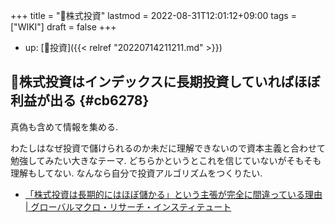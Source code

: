 +++
title = "📝株式投資"
lastmod = 2022-08-31T12:01:12+09:00
tags = ["WIKI"]
draft = false
+++

-   up: [📝投資]({{< relref "20220714211211.md" >}})


## 📍株式投資はインデックスに長期投資していればほぼ利益が出る {#cb6278}

真偽も含めて情報を集める.

わたしはなぜ投資で儲けられるのか未だに理解できないので資本主義と合わせて勉強してみたい大きなテーマ. どちらかというとこれを信じていないがそもそも理解もしてない. なんなら自分で投資アルゴリズムをつくりたい.

-   [「株式投資は長期的にはほぼ儲かる」という主張が完全に間違っている理由 | グローバルマクロ・リサーチ・インスティテュート](https://www.globalmacroresearch.org/jp/archives/27644)
